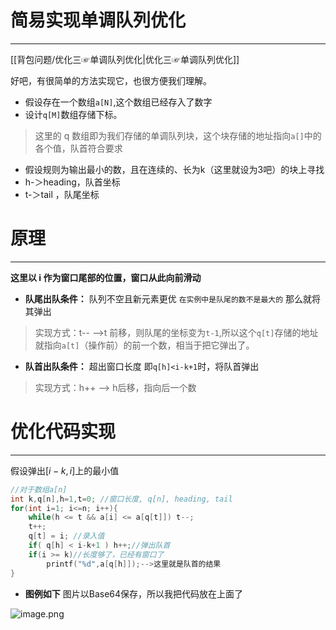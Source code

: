 
# 简易实现单调队列优化
---
[[背包问题/优化三☞单调队列优化|优化三☞单调队列优化]]

好吧，有很简单的方法实现它，也很方便我们理解。

- 假设存在一个数组`a[N]`,这个数组已经存入了数字
- 设计`q[M]`数组存储下标。
> 这里的 q 数组即为我们存储的单调队列块，这个块存储的地址指向`a[]`中的各个值，队首符合要求
- 假设规则为输出最小的数，且在连续的、长为k（这里就设为3吧）的块上寻找
- h-＞heading，队首坐标
- t-＞tail ，队尾坐标

# 原理
---
**这里以 i 作为窗口尾部的位置，窗口从此向前滑动**
- **队尾出队条件：** 队列不空且新元素更优  `在实例中是队尾的数不是最大的`  那么就将其弹出
>实现方式：t-- -->t 前移，则队尾的坐标变为`t-1`,所以这个`q[t]`存储的地址就指向`a[t]`（操作前）的前一个数，相当于把它弹出了。
- **队首出队条件：** 超出窗口长度 即`q[h]<i-k+1`时，将队首弹出
>实现方式：h++ --> h后移，指向后一个数

# 优化代码实现
---
假设弹出$[i-k,i]$上的最小值

```cpp
//对于数组a[n]
int k,q[n],h=1,t=0; //窗口长度, q[n], heading, tail
for(int i=1; i<=n; i++){
	while(h <= t && a[i] <= a[q[t]]) t--;
	t++;
	q[t] = i; //录入值
	if( q[h] < i-k+1 ) h++;//弹出队首
	if(i >= k)//长度够了，已经有窗口了
		printf("%d",a[q[h]]);-->这里就是队首的结果
}
```

- **图例如下**
图片以Base64保存，所以我把代码放在上面了

![image.png](https://github.com/Da1dr1em/Grade2020-Class2/blob/main/Somnus(NGL)/%E4%B9%B1%E5%AD%A6/%E7%AE%97%E6%B3%95%E5%85%A5%E9%97%A8/%E9%99%84%E5%9B%BE%E4%BF%9D%E5%AD%98/double-ended-queue-sample.png)
